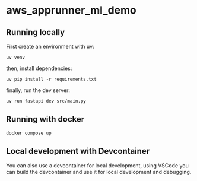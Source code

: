 # aws_apprunner_ml_demo

## Running locally

First create an environment with uv:

```
uv venv
```

then, install dependencies:

```
uv pip install -r requirements.txt
```

finally, run the dev server:

```
uv run fastapi dev src/main.py
```

## Running with docker
```
docker compose up
```

## Local development with Devcontainer
You can also use a devcontainer for local development, using VSCode you can build the devcontainer and use it for local development and debugging.